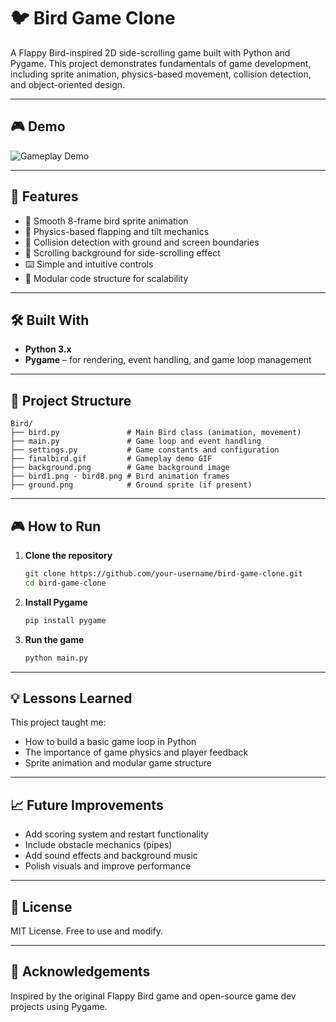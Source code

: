 # 🐦 Bird Game Clone

A Flappy Bird-inspired 2D side-scrolling game built with Python and Pygame. This project demonstrates fundamentals of game development, including sprite animation, physics-based movement, collision detection, and object-oriented design.

---

## 🎮 Demo

![Gameplay Demo](./finalbird.gif)

---

## 🚀 Features

- 🐤 Smooth 8-frame bird sprite animation  
- 🎯 Physics-based flapping and tilt mechanics  
- 🧱 Collision detection with ground and screen boundaries  
- 🌆 Scrolling background for side-scrolling effect  
- ⌨️ Simple and intuitive controls  
- 🔧 Modular code structure for scalability  

---

## 🛠️ Built With

- **Python 3.x**  
- **Pygame** – for rendering, event handling, and game loop management  

---

## 📂 Project Structure

```
Bird/
├── bird.py               # Main Bird class (animation, movement)
├── main.py               # Game loop and event handling
├── settings.py           # Game constants and configuration
├── finalbird.gif         # Gameplay demo GIF
├── background.png        # Game background image
├── bird1.png - bird8.png # Bird animation frames
├── ground.png            # Ground sprite (if present)
```

---

## 🎮 How to Run

1. **Clone the repository**

   ```bash
   git clone https://github.com/your-username/bird-game-clone.git
   cd bird-game-clone
   ```

2. **Install Pygame**

   ```bash
   pip install pygame
   ```

3. **Run the game**

   ```bash
   python main.py
   ```

---

## 💡 Lessons Learned

This project taught me:
- How to build a basic game loop in Python  
- The importance of game physics and player feedback  
- Sprite animation and modular game structure  

---

## 📈 Future Improvements

- Add scoring system and restart functionality  
- Include obstacle mechanics (pipes)  
- Add sound effects and background music  
- Polish visuals and improve performance  

---

## 📄 License

MIT License. Free to use and modify.

---

## 🙌 Acknowledgements

Inspired by the original Flappy Bird game and open-source game dev projects using Pygame.
